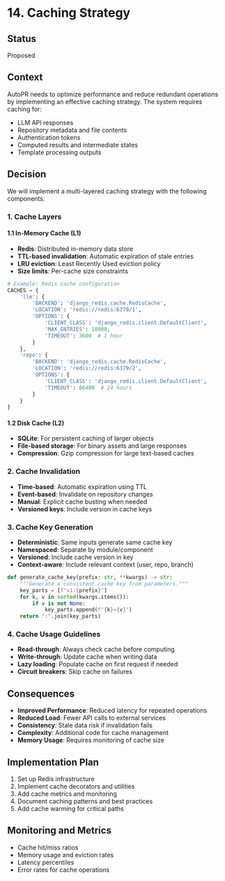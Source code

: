 # 14. Caching Strategy

## Status

Proposed

## Context

AutoPR needs to optimize performance and reduce redundant operations by implementing an effective
caching strategy. The system requires caching for:

- LLM API responses
- Repository metadata and file contents
- Authentication tokens
- Computed results and intermediate states
- Template processing outputs

## Decision

We will implement a multi-layered caching strategy with the following components:

### 1. Cache Layers

#### 1.1 In-Memory Cache (L1)

- **Redis**: Distributed in-memory data store
- **TTL-based invalidation**: Automatic expiration of stale entries
- **LRU eviction**: Least Recently Used eviction policy
- **Size limits**: Per-cache size constraints

```python
# Example: Redis cache configuration
CACHES = {
    'llm': {
        'BACKEND': 'django_redis.cache.RedisCache',
        'LOCATION': 'redis://redis:6379/1',
        'OPTIONS': {
            'CLIENT_CLASS': 'django_redis.client.DefaultClient',
            'MAX_ENTRIES': 10000,
            'TIMEOUT': 3600  # 1 hour
        }
    },
    'repo': {
        'BACKEND': 'django_redis.cache.RedisCache',
        'LOCATION': 'redis://redis:6379/2',
        'OPTIONS': {
            'CLIENT_CLASS': 'django_redis.client.DefaultClient',
            'TIMEOUT': 86400  # 24 hours
        }
    }
}
```

#### 1.2 Disk Cache (L2)

- **SQLite**: For persistent caching of larger objects
- **File-based storage**: For binary assets and large responses
- **Compression**: Gzip compression for large text-based caches

### 2. Cache Invalidation

- **Time-based**: Automatic expiration using TTL
- **Event-based**: Invalidate on repository changes
- **Manual**: Explicit cache busting when needed
- **Versioned keys**: Include version in cache keys

### 3. Cache Key Generation

- **Deterministic**: Same inputs generate same cache key
- **Namespaced**: Separate by module/component
- **Versioned**: Include cache version in key
- **Context-aware**: Include relevant context (user, repo, branch)

```python
def generate_cache_key(prefix: str, **kwargs) -> str:
    """Generate a consistent cache key from parameters."""
    key_parts = [f"v1:{prefix}"]
    for k, v in sorted(kwargs.items()):
        if v is not None:
            key_parts.append(f"{k}={v}")
    return ":".join(key_parts)
```

### 4. Cache Usage Guidelines

- **Read-through**: Always check cache before computing
- **Write-through**: Update cache when writing data
- **Lazy loading**: Populate cache on first request if needed
- **Circuit breakers**: Skip cache on failures

## Consequences

- **Improved Performance**: Reduced latency for repeated operations
- **Reduced Load**: Fewer API calls to external services
- **Consistency**: Stale data risk if invalidation fails
- **Complexity**: Additional code for cache management
- **Memory Usage**: Requires monitoring of cache size

## Implementation Plan

1. Set up Redis infrastructure
2. Implement cache decorators and utilities
3. Add cache metrics and monitoring
4. Document caching patterns and best practices
5. Add cache warming for critical paths

## Monitoring and Metrics

- Cache hit/miss ratios
- Memory usage and eviction rates
- Latency percentiles
- Error rates for cache operations

